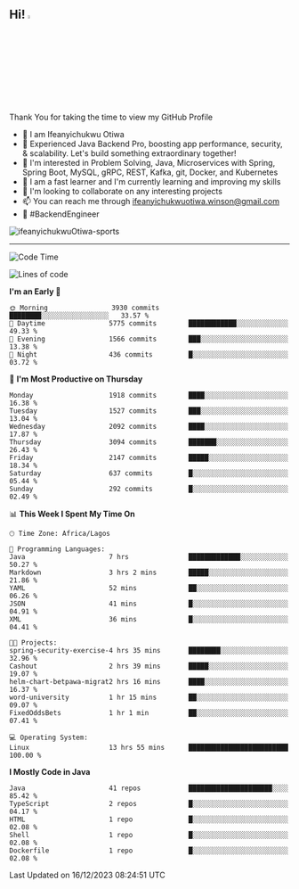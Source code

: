 <!-- BLOG-POST-LIST:START --><!-- BLOG-POST-LIST:END -->

## Hi! <img src="https://media.giphy.com/media/hvRJCLFzcasrR4ia7z/giphy.gif" width="4%"> 

Thank You for taking the time to view my GitHub Profile

- 👋 I am Ifeanyichukwu Otiwa
- 🚀 Experienced Java Backend Pro, boosting app performance, security, & scalability. Let's build something extraordinary together!
- 👀 I'm interested in Problem Solving, Java, Microservices with Spring, Spring Boot, MySQL, gRPC, REST, Kafka, git, Docker, and Kubernetes
- 🌱 I am a fast learner and I'm currently learning and improving my skills
- 💞️ I'm looking to collaborate on any interesting projects
- 📫 You can reach me through ifeanyichukwuotiwa.winson@gmail.com
- 🚀 #BackendEngineer

<p align="left" marginTop="10px"> <img src="https://komarev.com/ghpvc/?username=ifeanyichukwuOtiwa-sports&label=Profile%20views&color=0e75b6&style=for-the-badge" alt="ifeanyichukwuOtiwa-sports" /> </p>

***

<!--START_SECTION:waka-->
![Code Time](http://img.shields.io/badge/Code%20Time-2%2C037%20hrs%2016%20mins-blue)

![Lines of code](https://img.shields.io/badge/From%20Hello%20World%20I%27ve%20Written-4.3%20million%20lines%20of%20code-blue)

**I'm an Early 🐤** 

```text
🌞 Morning                3930 commits        ████████░░░░░░░░░░░░░░░░░   33.57 % 
🌆 Daytime                5775 commits        ████████████░░░░░░░░░░░░░   49.33 % 
🌃 Evening                1566 commits        ███░░░░░░░░░░░░░░░░░░░░░░   13.38 % 
🌙 Night                  436 commits         █░░░░░░░░░░░░░░░░░░░░░░░░   03.72 % 
```
📅 **I'm Most Productive on Thursday** 

```text
Monday                   1918 commits        ████░░░░░░░░░░░░░░░░░░░░░   16.38 % 
Tuesday                  1527 commits        ███░░░░░░░░░░░░░░░░░░░░░░   13.04 % 
Wednesday                2092 commits        ████░░░░░░░░░░░░░░░░░░░░░   17.87 % 
Thursday                 3094 commits        ███████░░░░░░░░░░░░░░░░░░   26.43 % 
Friday                   2147 commits        █████░░░░░░░░░░░░░░░░░░░░   18.34 % 
Saturday                 637 commits         █░░░░░░░░░░░░░░░░░░░░░░░░   05.44 % 
Sunday                   292 commits         █░░░░░░░░░░░░░░░░░░░░░░░░   02.49 % 
```


📊 **This Week I Spent My Time On** 

```text
🕑︎ Time Zone: Africa/Lagos

💬 Programming Languages: 
Java                     7 hrs               █████████████░░░░░░░░░░░░   50.27 % 
Markdown                 3 hrs 2 mins        █████░░░░░░░░░░░░░░░░░░░░   21.86 % 
YAML                     52 mins             ██░░░░░░░░░░░░░░░░░░░░░░░   06.26 % 
JSON                     41 mins             █░░░░░░░░░░░░░░░░░░░░░░░░   04.91 % 
XML                      36 mins             █░░░░░░░░░░░░░░░░░░░░░░░░   04.41 % 

🐱‍💻 Projects: 
spring-security-exercise-4 hrs 35 mins       ████████░░░░░░░░░░░░░░░░░   32.96 % 
Cashout                  2 hrs 39 mins       █████░░░░░░░░░░░░░░░░░░░░   19.07 % 
helm-chart-betpawa-migrat2 hrs 16 mins       ████░░░░░░░░░░░░░░░░░░░░░   16.37 % 
word-university          1 hr 15 mins        ██░░░░░░░░░░░░░░░░░░░░░░░   09.07 % 
FixedOddsBets            1 hr 1 min          ██░░░░░░░░░░░░░░░░░░░░░░░   07.41 % 

💻 Operating System: 
Linux                    13 hrs 55 mins      █████████████████████████   100.00 % 
```

**I Mostly Code in Java** 

```text
Java                     41 repos            █████████████████████░░░░   85.42 % 
TypeScript               2 repos             █░░░░░░░░░░░░░░░░░░░░░░░░   04.17 % 
HTML                     1 repo              █░░░░░░░░░░░░░░░░░░░░░░░░   02.08 % 
Shell                    1 repo              █░░░░░░░░░░░░░░░░░░░░░░░░   02.08 % 
Dockerfile               1 repo              █░░░░░░░░░░░░░░░░░░░░░░░░   02.08 % 
```




 Last Updated on 16/12/2023 08:24:51 UTC
<!--END_SECTION:waka-->

<!--
<p align="center">
![trophy](https://github-profile-trophy.vercel.app/?username=ifeanyichukwuOtiwa-sports&theme=onedark) (https://github.com/ryo-ma/github-profile-trophy)
</p>
-->

<!---
ifeanyi-otiwa/ifeanyi-otiwa is a ✨ special ✨ repository because its `README.md` (this file) appears on your GitHub profile.
You can click the Preview link to take a look at your changes.
--->
